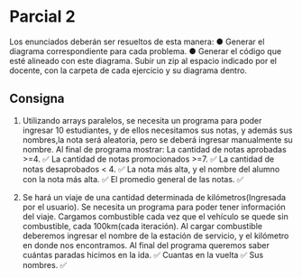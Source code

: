 # Parcial 2
Los enunciados deberán ser resueltos de esta manera:
● Generar el diagrama correspondiente para cada problema.
● Generar el código que esté alineado con este diagrama.
Subir un zip al espacio indicado por el docente, con la carpeta de cada ejercicio y su diagrama dentro.


## Consigna
1) Utilizando arrays paralelos, se necesita un programa para poder ingresar 10 estudiantes, y de ellos necesitamos sus notas, y además sus nombres,la nota será aleatoria, pero se deberá ingresar manualmente su nombre.
Al final de programa mostrar:
La cantidad de notas aprobadas >=4. ✅
La cantidad de notas promocionados >=7. ✅
La cantidad de notas desaprobados < 4. ✅
La nota más alta, y el nombre del alumno con la nota más alta. ✅
El promedio general de las notas. ✅

2) Se hará un viaje de una cantidad determinada de
kilómetros(Ingresada por el usuario). Se necesita un programa para poder tener información del viaje.
Cargamos combustible cada vez que el vehículo se quede sin combustible, cada 100km(cada iteración). Al cargar combustible deberemos ingresar el nombre de la estación de servicio, y el kilómetro en donde nos encontramos. 
Al final del programa queremos saber cuántas paradas hicimos en la ida. ✅
Cuantas en la vuelta  ✅
Sus nombres. ✅